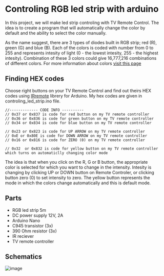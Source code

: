 # Controling RGB led strip with arduino
In this project, we will make led strip controling with TV Remote Control. 
The idea is to create a program that will automatically change the color by default and the ability to select the color manually.
  
As the name suggest, there are 3 types of diodes built in RGB strip; red (R), green (G) and blue (B).
Each of the colors is coded with number from 0 to 255 and represents intesity of light (0 - the lowest intesity, 255 - the highest intesity).
Combination of these 3 colors could give 16,777,216 combinations of different colors. 
For more information about colors [visit this page](https://www.rapidtables.com/web/color/RGB_Color.html)
## Finding HEX codes
Choose right buttons on your TV Remote Control and find out theirs HEX codes using [IRremote](https://github.com/Arduino-IRremote/Arduino-IRremote) librery for Arduino.
My hex codes are given in controling_led_strip.ino file.
```
//------------- CODE INFO ----------
// 0x37 or 0x837 is code for red button on my TV remote controller
// 0x36 or 0x836 is code for green button on my TV remote controller
// 0x34 or 0x834 is code for blue button on my TV remote controller

// 0x23 or 0x823 is code for UP ARROW on my TV remote controller
// 0xE or 0x80E is code for DOWN ARROW on my TV remote controller
// 0x16 or 0x816 is code for ZERO (0) on my TV remote controller

// 0x32  or 0x832 is code for yellow button on my TV remote controller which turns on automaticlly changing color mode
```
The idea is that when you click on the R, G or B button, the appropriate color is selected for which you want to change in the intensity.
Intesity is changing by clicking UP or DOWN button on Remote Controler, or clicking button zero (0) to set intensity to zero. 
The yellow button represents the mode in which the colors change automatically and this is default mode.

## Parts
- RGB led strip 5m
- DC power supply 12V, 2A
- Arduino Nano
- C945 transistor (3x)
- 390 Ohm resistor (3x) 
- IR reciever
- TV remote controller

## Schematics
![image](https://user-images.githubusercontent.com/73039566/149667054-caf4c6b0-2384-4b56-a299-007b4fa2853d.png)

